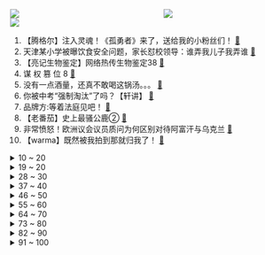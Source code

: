 <div >
	<a style="float:left;width:55%;" href = "https://github.com/anuraghazra/github-readme-stats">
	 <img src = "https://github-readme-stats.vercel.app/api?username=iuuuuuaena&theme=buefy&show_icons=true"/>
	</a>
	<a  style="float:right;width:45%" href = "https://github.com/anuraghazra/github-readme-stats">
	 <img  src="https://github-readme-stats.vercel.app/api/top-langs/?username=anuraghazra&layout=compact"/>
	</a>
	</div>

[![](https://img.shields.io/badge/jxd-@jxdgogogo.xyz-yellowgreen.svg)](https://www.jxdgogogo.xyz)<br>
1. 【腾格尔】注入灵魂！《孤勇者》来了，送给我的小粉丝们！ [:link:](//www.bilibili.com/video/BV1ua411872R) <br>
2. 天津某小学被曝饮食安全问题，家长怼校领导：谁弄我儿子我弄谁 [:link:](//www.bilibili.com/video/BV1XU4y1o7y1) <br>
3. 【亮记生物鉴定】网络热传生物鉴定38 [:link:](//www.bilibili.com/video/BV1bR4y1V7QJ) <br>
4. 谋 权 篡 位 8 [:link:](//www.bilibili.com/video/BV1Ya411b7FB) <br>
5. 没有一点酒量，还真不敢喝这锅汤。。。 [:link:](//www.bilibili.com/video/BV1jT4y1U7JN) <br>
6. 你被中考“强制淘汰”了吗？【轩讲】 [:link:](//www.bilibili.com/video/BV1tr4y1B73i) <br>
7. 品牌方:等着法庭见吧！ [:link:](//www.bilibili.com/video/BV1Wb4y1s7Hg) <br>
8. 【老番茄】史上最骚公鹿② [:link:](//www.bilibili.com/video/BV17i4y1C7es) <br>
9. 非常愤怒！欧洲议会议员质问为何区别对待阿富汗与乌克兰 [:link:](//www.bilibili.com/video/BV1wL4y1g7ez) <br>
10. 【warma】既然被我拍到那就归我了！ [:link:](//www.bilibili.com/video/BV1rL4y1u7iH) <br>
<details>
<summary>10 ~ 20</summary>

11. “活下去！” [:link:](//www.bilibili.com/video/BV1RL411A7Q2) <br>
12. 成龙历险记，但是是真人版 [:link:](//www.bilibili.com/video/BV1sY41137hb) <br>
13. 【莓用良品】智能口罩，给你脸了！ [:link:](//www.bilibili.com/video/BV1fu411B7BY) <br>
14. 将那些名场面放在一起，竟然毫无违和感 [:link:](//www.bilibili.com/video/BV1su411B7qD) <br>
15. 【为啥白象方便面不好买？】有人不让卖！ [:link:](//www.bilibili.com/video/BV1br4y1B7V9) <br>
16. 我有室友就够了，要什么媳妇？ [:link:](//www.bilibili.com/video/BV1iY41137tG) <br>
17. 小 不 忍 ，乱 大 谋 ！ [:link:](//www.bilibili.com/video/BV1MY41137sS) <br>
18. 奔赴火海！顶着1600度高温，捕捉打铁花绽放瞬间！ [:link:](//www.bilibili.com/video/BV1Yi4y1C7Nt) <br>
19. 课 堂 请 勿 对 对 子【第二季】6.0 ！！！ [:link:](//www.bilibili.com/video/BV1ca41187sp) <br>
</details>
<details>
<summary>19 ~ 20</summary>

20. 【自制】我做了个能动的 电 脑 配 件！【软核】 [:link:](//www.bilibili.com/video/BV1ka411b76m) <br>
21. 这是我见过最离谱的扑克牌…… [:link:](//www.bilibili.com/video/BV1oS4y1S7JZ) <br>
22. 粉丝说露脸只有一次和无数次～ [:link:](//www.bilibili.com/video/BV1C34y1873D) <br>
23. UP实拍在线下找闲鱼骗子买iPhone，被7-8个猛汉围攻，竟口出狂言！ [:link:](//www.bilibili.com/video/BV1p44y1K7MS) <br>
24. 【基德】用数据说话 [:link:](//www.bilibili.com/video/BV12S4y137VG) <br>
25. 《 逮 捕 》 [:link:](//www.bilibili.com/video/BV1v34y187xq) <br>
26. 如果你不爱吃水果，那你一定急需这个水果喷壶!!! [:link:](//www.bilibili.com/video/BV1Er4y1B7G5) <br>
27. 中国互联网遭受境外网络攻击 [:link:](//www.bilibili.com/video/BV1BY41137ri) <br>
28. 用半年的亲身经历，告诉你全球直销巨头背后的传销真相 [:link:](//www.bilibili.com/video/BV15S4y1D7uv) <br>
</details>
<details>
<summary>28 ~ 30</summary>

29. 我用神笔马良的笔，画了一盘韭菜鸡蛋水饺，简直太好吃了 [:link:](//www.bilibili.com/video/BV1qi4y1C7rH) <br>
30. 如何拒绝道德绑架(五) [:link:](//www.bilibili.com/video/BV1xY41137hb) <br>
31. 【50w粉丝纪念】快签收！礼物来咯 [:link:](//www.bilibili.com/video/BV1GL411K7aK) <br>
32. LOL垃圾英雄拯救计划：借尸还魂流乌迪尔 【有点骚东西】 [:link:](//www.bilibili.com/video/BV1QY411g7Cf) <br>
33. 老外模仿“夹子音” [:link:](//www.bilibili.com/video/BV1Ra411b7EQ) <br>
34. 离谱！我们突然变成女朋友，会发生什么？ [:link:](//www.bilibili.com/video/BV19L4y1u7xf) <br>
35. 有些小说，你们感觉是故事，其实是人家的真实事件 [:link:](//www.bilibili.com/video/BV1LY41137HY) <br>
36. 玩了五年哔哩哔哩，我还是头一次知道可以这样😂 [:link:](//www.bilibili.com/video/BV1h44y1K7bg) <br>
37. 再也不想贪污桥款了！！！ [:link:](//www.bilibili.com/video/BV1xu411B72v) <br>
</details>
<details>
<summary>37 ~ 40</summary>

38. 【摸鱼神器】在桌面上养了个祖宗是什么体验 [:link:](//www.bilibili.com/video/BV1Ha411b7SW) <br>
39. 这“抢修课”也太离谱了 [:link:](//www.bilibili.com/video/BV12S4y137At) <br>
40. 拯救b站up主形象系列 [:link:](//www.bilibili.com/video/BV1ST4y1m7UE) <br>
41. 养了一群《吞金兽》 [:link:](//www.bilibili.com/video/BV19F411x7Za) <br>
42. 人类世界中竟隐藏着新的恐怖种族？外网泄露了这个毛骨悚然的未知秘密！ [:link:](//www.bilibili.com/video/BV1h3411W7Z5) <br>
43. 再来上一根，谢尔比水彩 [:link:](//www.bilibili.com/video/BV1PS4y1D7Hc) <br>
44. 灰太狼反思：游戏里的你再强大，当不了狼王也是假的～ [:link:](//www.bilibili.com/video/BV1aP4y1M7Dj) <br>
45. 【12分钟干货】政府工作报告深度解读 [:link:](//www.bilibili.com/video/BV1iq4y1i7fB) <br>
46. 8种唇泥，还原中国土壤颜色！来看看你的家乡是什么色号！——黑兔、into you、万花镜、戈戈舞唇泥试色 [:link:](//www.bilibili.com/video/BV1nY41137cm) <br>
</details>
<details>
<summary>46 ~ 50</summary>

47. 这肤色差难怪当年大家都磕上头了，乌拉～ [:link:](//www.bilibili.com/video/BV1L3411L7eU) <br>
48. 新型校园“欺凌” [:link:](//www.bilibili.com/video/BV1Tr4y167X5) <br>
49. 【时代少年团】陪你长大全记录-宋亚轩《水形馆奇妙夜》篇 [:link:](//www.bilibili.com/video/BV1XU4y1o7Tj) <br>
50. 网购的水果和宣传不符？ [:link:](//www.bilibili.com/video/BV11U4y1f71B) <br>
51. 【杨雪】富江仿妆来了！ [:link:](//www.bilibili.com/video/BV1bY41137fv) <br>
52. 危！王伦：你们不要过来啊！《水浒传》P12（火并王伦） [:link:](//www.bilibili.com/video/BV1Xa411b7yL) <br>
53. 【王者荣耀】无皮村之恋：村长终究还是失去了夏洛特 [:link:](//www.bilibili.com/video/BV1wR4y1V7Px) <br>
54. 李克强回忆本届政府心路历程：担任总理的最后一年 我和我的同事会锲而不舍 [:link:](//www.bilibili.com/video/BV1YS4y137jK) <br>
55. 你在史书上所轻轻翻过的一页   便是他们波澜壮阔的一生 [:link:](//www.bilibili.com/video/BV1xU4y1f7s8) <br>
</details>
<details>
<summary>55 ~ 60</summary>

56. 故宫博物院盖章康熙御笔小册子 [:link:](//www.bilibili.com/video/BV1h44y1K7U5) <br>
57. 心中有光 你我皆是“王者” [:link:](//www.bilibili.com/video/BV1mP4y1M7P6) <br>
58. 青岛父亲晨跑时趣味教育女儿，你想知道晨跑的好处吗？ [:link:](//www.bilibili.com/video/BV1e3411W7h4) <br>
59. 《全员影后》：“中国电影有她们，真的了不起！” [:link:](//www.bilibili.com/video/BV1Wi4y1C77S) <br>
60. 【王老菊】电了，但没完全电 | 艾尔登法环EP.07 [:link:](//www.bilibili.com/video/BV1DZ4y1r7Lq) <br>
61. 拜托 能自由转换情绪的人很酷的 [:link:](//www.bilibili.com/video/BV1Wq4y1i7CZ) <br>
62. 开学了家人们，我们开始去其他学校抓人了！ [:link:](//www.bilibili.com/video/BV1cS4y1r7JQ) <br>
63. 现实英雄联盟 [:link:](//www.bilibili.com/video/BV1D44y1K7vP) <br>
64. 这一次，我想做你的女儿？？【国际连线究极尬聊 家庭篇】 [:link:](//www.bilibili.com/video/BV1pU4y1o7uH) <br>
</details>
<details>
<summary>64 ~ 70</summary>

65. 我就是我，不用怀疑了 [:link:](//www.bilibili.com/video/BV1TR4y1V7Ef) <br>
66. 40天！制作超大刻晴手办 [:link:](//www.bilibili.com/video/BV1eS4y137mY) <br>
67. 这样的修猫咪谁顶得住！ [:link:](//www.bilibili.com/video/BV1yS4y137Da) <br>
68. 一个简单的采访而已！别紧张！（上膛 [:link:](//www.bilibili.com/video/BV1Bq4y1i7jF) <br>
69. 我终于成功用特效把我妈变成灰姑娘啦！ [:link:](//www.bilibili.com/video/BV1WF41147wB) <br>
70. ⚡八 音 盒⚡ [:link:](//www.bilibili.com/video/BV1ZT4y1S7VG) <br>
71. 雪容融这多少是有点绝活在身上的… [:link:](//www.bilibili.com/video/BV1bU4y1f7Qe) <br>
72. 【STN快报第六季24】我知道劳拉他也没爸爸，但你SE不用天天说吧？ [:link:](//www.bilibili.com/video/BV1vq4y1i7SP) <br>
73. 20年了！我终于接到了诈骗电话。我真的好害怕！【整蛊诈骗犯】 [:link:](//www.bilibili.com/video/BV14U4y1o7LV) <br>
</details>
<details>
<summary>73 ~ 80</summary>

74. 六块钱你甚至可以玩到黑神话悟空（ [:link:](//www.bilibili.com/video/BV1Ra411b7NP) <br>
75. 当年咱就是这样错过了清华北大... [:link:](//www.bilibili.com/video/BV1HY41137bV) <br>
76. 【原神】好家伙！能剪出这么离谱的二创！有兴趣参加草神竞选吗！？ [:link:](//www.bilibili.com/video/BV1Yq4y1i7Ec) <br>
77. 带大家看下印度的医院 [:link:](//www.bilibili.com/video/BV16P4y1M7cC) <br>
78. 这是我上课犯困时写出来的东西…… [:link:](//www.bilibili.com/video/BV1Cr4y1B79T) <br>
79. 【罗翔】刑法可以推崇人高于物的价值观吗？ [:link:](//www.bilibili.com/video/BV19S4y137w9) <br>
80. 我只是换了个装 儿子竟然不认我这个爹了。。。 [:link:](//www.bilibili.com/video/BV1FY41137XV) <br>
81. 关于我朋友得了新冠我却以为她怀孕了这件事 [:link:](//www.bilibili.com/video/BV1rL411N7Ne) <br>
82. 【医学博士】你一天用多长时间手机？I 两个动作，测测你有病吗？ [:link:](//www.bilibili.com/video/BV1W44y1K75c) <br>
</details>
<details>
<summary>82 ~ 90</summary>

83. 天呐！！这不就是迪士尼在逃公主发型！！👸🏼 [:link:](//www.bilibili.com/video/BV1kF41147tT) <br>
84. 评论抽一个人住我们宿舍！ [:link:](//www.bilibili.com/video/BV1bi4y1C7XC) <br>
85. 俄内务部歌舞团演唱《好汉歌》 [:link:](//www.bilibili.com/video/BV1Wq4y1i7Y7) <br>
86. 还 原 天 花 板 ！ [:link:](//www.bilibili.com/video/BV17R4y1V7FZ) <br>
87. 社死！丈母娘听见后备箱传来女人声音…竟然是女友热恋期的语音！ [:link:](//www.bilibili.com/video/BV14Z4y1z73T) <br>
88. 我捡到一本死去女孩的日记...【打泥泥】 [:link:](//www.bilibili.com/video/BV19Z4y1r7rF) <br>
89. 一个人走路就是和地球约会！ [:link:](//www.bilibili.com/video/BV1844y1K7HW) <br>
90. 一口气看完，东京喰种1-4季！1000减7等于几 [:link:](//www.bilibili.com/video/BV1Bu411B7fu) <br>
91. 境外组织控制我国计算机对俄乌网络攻击，攻击地址主要来自美国。 [:link:](//www.bilibili.com/video/BV1yu411B7QV) <br>
</details>
<details>
<summary>91 ~ 100</summary>

92. 今天抓只陛下玩玩？ [:link:](//www.bilibili.com/video/BV1i44y1K7CW) <br>
93. 【4K杜比】重磅回归！奥特曼全新中文曲《信念之光》MV [:link:](//www.bilibili.com/video/BV1DL411A7Mh) <br>
94. 张镇辉台球正经教学【6个不太建议使用的技巧】12.0版本 [:link:](//www.bilibili.com/video/BV1zq4y1i7rY) <br>
95. 电脑输入法的6个隐藏功能，我不允许你还不知道！ [:link:](//www.bilibili.com/video/BV1yU4y1o75t) <br>
96. 范 大 神 仙 怒 斥 天 兵 天 将 [:link:](//www.bilibili.com/video/BV1eu411Q7Gf) <br>
97. 当所有玩家都「究极进化」变成为了恶龙？！！ [:link:](//www.bilibili.com/video/BV1Yr4y1B7Cm) <br>
98. 奶奶在大街给人称重一次只收20 卢布的 [:link:](//www.bilibili.com/video/BV1Er4y1B7XC) <br>
99. 老一辈带娃vs90后带娃！ [:link:](//www.bilibili.com/video/BV1Fu411z7AZ) <br>
100. 一小时杀一个人，十二点后毁灭整个国家！悬疑推理电影《天使与魔鬼》 [:link:](//www.bilibili.com/video/BV1cr4y1B7YD) <br>
</details>

